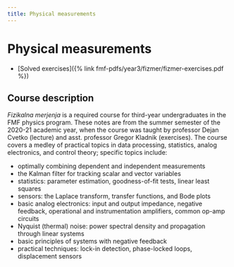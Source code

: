 ```yaml
---
title: Physical measurements
---
```

# Physical measurements

- [Solved exercises]({% link fmf-pdfs/year3/fizmer/fizmer-exercises.pdf %})

## Course description
*Fizikalna merjenja* is a required course for third-year undergraduates in the FMF physics program. These notes are from the summer semester of the 2020-21 academic year, when the course was taught by professor Dejan Cvetko (lecture) and asst. professor Gregor Kladnik (exercises). The course covers a medley of practical topics in data processing, statistics, analog electronics, and control theory; specific topics include:
- optimally combining dependent and independent measurements
- the Kalman filter for tracking scalar and vector variables
- statistics: parameter estimation, goodness-of-fit tests, linear least squares
- sensors: the Laplace transform, transfer functions, and Bode plots
- basic analog electronics: input and output impedance, negative feedback, operational and instrumentation amplifiers, common op-amp circuits
- Nyquist (thermal) noise: power spectral density and propagation through linear systems
- basic principles of systems with negative feedback
- practical techniques: lock-in detection, phase-locked loops, displacement sensors
